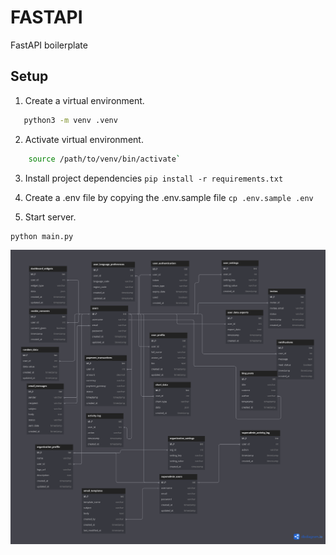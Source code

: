# FASTAPI
FastAPI boilerplate

## Setup

1. Create a virtual environment.
 ```sh
    python3 -m venv .venv
 ```
2. Activate virtual environment.
```sh
    source /path/to/venv/bin/activate`
```
3. Install project dependencies `pip install -r requirements.txt`
4. Create a .env file by copying the .env.sample file
`cp .env.sample .env`

5. Start server.
 ```sh
 python main.py
```

![DB Diagram](./images/_HNG%20boilerplate.png)
